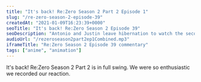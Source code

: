 ```yaml
---
title: "It's back! Re:Zero Season 2 Part 2 Episode 1"
slug: "/re-zero-season-2-episode-39"
createdAt: "2021-01-09T16:23:39+0000"
seoTitle: "It's back! Re:Zero Season 2 Episode 39"
seoDescription: "Antonio and Justin leave hibernation to watch the second part of the second season of Re:Zero."
audioUrl: "/rezeroseason2part2ep1Combined.mp3"
iframeTitle: "Re:Zero Season 2 Episode 39 commentary"
tags: ["anime", "animation"]
---
```

It's back! Re:Zero Season 2 Part 2 is in full swing. We were so enthusiastic we recorded our reaction.